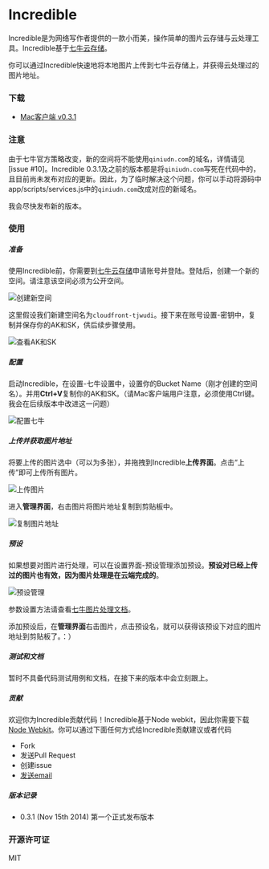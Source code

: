 # Incredible

Incredible是为网络写作者提供的一款小而美，操作简单的图片云存储与云处理工具。Incredible基于[七牛云存储](http://qiniu.com)。

你可以通过Incredible快速地将本地图片上传到七牛云存储上，并获得云处理过的图片地址。





### 下载
- [Mac客户端 v0.3.1](http://ftp.leapoahead.com/download/incredible/incredible.0.3.1.mac.zip)

### 注意

由于七牛官方策略改变，新的空间将不能使用`qiniudn.com`的域名，详情请见[issue #10]。Incredible 0.3.1及之前的版本都是将`qiniudn.com`写死在代码中的，且目前尚未发布对应的更新。因此，为了临时解决这个问题，你可以手动将源码中app/scripts/services.js中的`qiniudn.com`改成对应的新域名。

我会尽快发布新的版本。



### 使用
##### 准备
使用Incredible前，你需要到[七牛云存储](http://qiniu.com)申请账号并登陆。登陆后，创建一个新的空间。请注意该空间必须为公开空间。

![创建新空间](http://cloudfront-tjwudi.qiniudn.com/5d4faf71cfe1021e75ca7636b4a99c69c6819d1e-b0df9d6fac6a47f4370e2b37ddec70f5e5cbc10c.png?imageView2/2/h/500/w/0/q/50)

这里假设我们新建空间名为`cloudfront-tjwudi`。接下来在账号设置-密钥中，复制并保存你的AK和SK，供后续步骤使用。

![查看AK和SK](http://cloudfront-tjwudi.qiniudn.com/7e64556fcd1c8103a96a92b5a5051a40d352bfae-e03218877fe38b2b5769d8c34290db64af72a1f6.png?imageView2/2/h/500/w/0/q/50)

##### 配置
启动Incredible，在设置-七牛设置中，设置你的Bucket Name（刚才创建的空间名）。并用**Ctrl+V**复制你的AK和SK。（请Mac客户端用户注意，必须使用Ctrl键。我会在后续版本中改进这一问题）

![配置七牛](http://cloudfront-tjwudi.qiniudn.com/bffab816c8d7db7c948a9064c73fbdd50d04e330-c3e80eead993cc65b20aa54e637f35ddd5bb95b1.png?imageView2/2/h/500/w/0/q/50)

##### 上传并获取图片地址
将要上传的图片选中（可以为多张），并拖拽到Incredible**上传界面**。点击“上传”即可上传所有图片。

![上传图片](http://cloudfront-tjwudi.qiniudn.com/fc708eb5c8dddd3eb12a8ac21cb26054241990f9-5c20dcbcfbab07ab6c2df7e27444d5ac2afca569.png?imageView2/2/h/500/w/0/q/50)

进入**管理界面**，右击图片将图片地址复制到剪贴板中。

![复制图片地址](http://cloudfront-tjwudi.qiniudn.com/dfd7c88f9cc9e7f3096b50f01f0b56847dca8517-278cadb5c5a600fd354bbb4a32acf34407bf98f0.png?imageView2/2/h/500/w/0/q/50)

##### 预设
如果想要对图片进行处理，可以在设置界面-预设管理添加预设。**预设对已经上传过的图片也有效，因为图片处理是在云端完成的**。

![预设管理](http://cloudfront-tjwudi.qiniudn.com/ad8abb6b39fcf48d95e7c1941a760b4f98061cc6-bd473197c461193ea9b6d317f4c236910d065887.png?imageView2/2/h/500/w/0/q/50)

参数设置方法请查看[七牛图片处理文档](http://developer.qiniu.com/docs/v6/api/reference/fop/image/imageview2.html)。

添加预设后，在**管理界面**右击图片，点击预设名，就可以获得该预设下对应的图片地址到剪贴板了。：）



##### 测试和文档
暂时不具备代码测试用例和文档，在接下来的版本中会立刻跟上。




##### 贡献
欢迎你为Incredible贡献代码！Incredible基于Node webkit，因此你需要下载[Node Webkit](https://github.com/rogerwang/node-webkit)。你可以通过下面任何方式给Incredible贡献建议或者代码

- Fork
- 发送Pull Request
- 创建issue
- [发送email](mailto:webmaster@leapoahead.com)



##### 版本记录

- 0.3.1 (Nov 15th 2014) 第一个正式发布版本



### 开源许可证
MIT